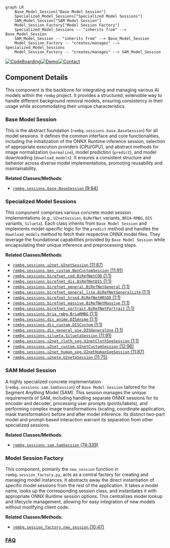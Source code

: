 ```mermaid
graph LR
    Base_Model_Session["Base Model Session"]
    Specialized_Model_Sessions["Specialized Model Sessions"]
    SAM_Model_Session["SAM Model Session"]
    Model_Session_Factory["Model Session Factory"]
    Specialized_Model_Sessions -- "inherits from" --> Base_Model_Session
    SAM_Model_Session -- "inherits from" --> Base_Model_Session
    Model_Session_Factory -- "creates/manages" --> Specialized_Model_Sessions
    Model_Session_Factory -- "creates/manages" --> SAM_Model_Session
```
[![CodeBoarding](https://img.shields.io/badge/Generated%20by-CodeBoarding-9cf?style=flat-square)](https://github.com/CodeBoarding/GeneratedOnBoardings)[![Demo](https://img.shields.io/badge/Try%20our-Demo-blue?style=flat-square)](https://www.codeboarding.org/demo)[![Contact](https://img.shields.io/badge/Contact%20us%20-%20contact@codeboarding.org-lightgrey?style=flat-square)](mailto:contact@codeboarding.org)

## Component Details

This component is the backbone for integrating and managing various AI models within the `rembg` project. It provides a structured, extensible way to handle different background removal models, ensuring consistency in their usage while accommodating their unique characteristics.

### Base Model Session
This is the abstract foundation (`rembg.sessions.base.BaseSession`) for all model sessions. It defines the common interface and core functionalities, including the initialization of the ONNX Runtime inference session, selection of appropriate execution providers (CPU/GPU), and abstract methods for image normalization (`normalize`), model prediction (`predict`), and model downloading (`download_models`). It ensures a consistent structure and behavior across diverse model implementations, promoting reusability and maintainability.


**Related Classes/Methods**:

- <a href="https://github.com/danielgatis/rembg/blob/master/rembg/sessions/base.py#L9-L84" target="_blank" rel="noopener noreferrer">`rembg.sessions.base.BaseSession` (9:84)</a>


### Specialized Model Sessions
This component comprises various concrete model session implementations (e.g., `U2netSession`, `BiRefNet` variants, `BRIA-RMBG`, `DIS` variants, `Silueta`). Each class inherits from `Base Model Session` and implements model-specific logic for the `predict` method and handles the `download_models` method to fetch their respective ONNX model files. They leverage the foundational capabilities provided by `Base Model Session` while encapsulating their unique inference and preprocessing steps.


**Related Classes/Methods**:

- <a href="https://github.com/danielgatis/rembg/blob/master/rembg/sessions/u2net.py#L11-L87" target="_blank" rel="noopener noreferrer">`rembg.sessions.u2net.U2netSession` (11:87)</a>
- <a href="https://github.com/danielgatis/rembg/blob/master/rembg/sessions/ben_custom.py#L11-L91" target="_blank" rel="noopener noreferrer">`rembg.sessions.ben_custom.BenCustomSession` (11:91)</a>
- <a href="https://github.com/danielgatis/rembg/blob/master/rembg/sessions/birefnet_cod.py#L1-L1" target="_blank" rel="noopener noreferrer">`rembg.sessions.birefnet_cod.BiRefNetCOD` (1:1)</a>
- <a href="https://github.com/danielgatis/rembg/blob/master/rembg/sessions/birefnet_dis.py#L1-L1" target="_blank" rel="noopener noreferrer">`rembg.sessions.birefnet_dis.BiRefNetDIS` (1:1)</a>
- <a href="https://github.com/danielgatis/rembg/blob/master/rembg/sessions/birefnet_general.py#L1-L1" target="_blank" rel="noopener noreferrer">`rembg.sessions.birefnet_general.BiRefNetGeneral` (1:1)</a>
- <a href="https://github.com/danielgatis/rembg/blob/master/rembg/sessions/birefnet_general_lite.py#L1-L1" target="_blank" rel="noopener noreferrer">`rembg.sessions.birefnet_general_lite.BiRefNetGeneralLite` (1:1)</a>
- <a href="https://github.com/danielgatis/rembg/blob/master/rembg/sessions/birefnet_hrsod.py#L1-L1" target="_blank" rel="noopener noreferrer">`rembg.sessions.birefnet_hrsod.BiRefNetHRSOD` (1:1)</a>
- <a href="https://github.com/danielgatis/rembg/blob/master/rembg/sessions/birefnet_massive.py#L1-L1" target="_blank" rel="noopener noreferrer">`rembg.sessions.birefnet_massive.BiRefNetMassive` (1:1)</a>
- <a href="https://github.com/danielgatis/rembg/blob/master/rembg/sessions/birefnet_portrait.py#L1-L1" target="_blank" rel="noopener noreferrer">`rembg.sessions.birefnet_portrait.BiRefNetPortrait` (1:1)</a>
- <a href="https://github.com/danielgatis/rembg/blob/master/rembg/sessions/bria_rmbg.py#L1-L1" target="_blank" rel="noopener noreferrer">`rembg.sessions.bria_rmbg.BriaRMBG` (1:1)</a>
- <a href="https://github.com/danielgatis/rembg/blob/master/rembg/sessions/dis_anime.py#L1-L1" target="_blank" rel="noopener noreferrer">`rembg.sessions.dis_anime.DISAnime` (1:1)</a>
- <a href="https://github.com/danielgatis/rembg/blob/master/rembg/sessions/dis_custom.py#L1-L1" target="_blank" rel="noopener noreferrer">`rembg.sessions.dis_custom.DISCustom` (1:1)</a>
- <a href="https://github.com/danielgatis/rembg/blob/master/rembg/sessions/dis_general_use.py#L1-L1" target="_blank" rel="noopener noreferrer">`rembg.sessions.dis_general_use.DISGeneralUse` (1:1)</a>
- <a href="https://github.com/danielgatis/rembg/blob/master/rembg/sessions/silueta.py#L11-L91" target="_blank" rel="noopener noreferrer">`rembg.sessions.silueta.SiluetaSession` (11:91)</a>
- <a href="https://github.com/danielgatis/rembg/blob/master/rembg/sessions/u2net_cloth_seg.py#L1-L1" target="_blank" rel="noopener noreferrer">`rembg.sessions.u2net_cloth_seg.U2netClothSegSession` (1:1)</a>
- <a href="https://github.com/danielgatis/rembg/blob/master/rembg/sessions/u2net_custom.py#L12-L96" target="_blank" rel="noopener noreferrer">`rembg.sessions.u2net_custom.U2netCustomSession` (12:96)</a>
- <a href="https://github.com/danielgatis/rembg/blob/master/rembg/sessions/u2net_human_seg.py#L11-L87" target="_blank" rel="noopener noreferrer">`rembg.sessions.u2net_human_seg.U2netHumanSegSession` (11:87)</a>
- <a href="https://github.com/danielgatis/rembg/blob/master/rembg/sessions/u2netp.py#L11-L75" target="_blank" rel="noopener noreferrer">`rembg.sessions.u2netp.U2netpSession` (11:75)</a>


### SAM Model Session
A highly specialized concrete implementation (`rembg.sessions.sam.SamSession`) of `Base Model Session` tailored for the Segment Anything Model (SAM). This session manages the unique requirements of SAM, including handling separate ONNX sessions for its encoder and decoder, processing user prompts (points/labels), and performing complex image transformations (scaling, coordinate application, mask transformation) before and after model inference. Its distinct two-part model and prompt-based interaction warrant its separation from other specialized sessions.


**Related Classes/Methods**:

- <a href="https://github.com/danielgatis/rembg/blob/master/rembg/sessions/sam.py#L74-L339" target="_blank" rel="noopener noreferrer">`rembg.sessions.sam.SamSession` (74:339)</a>


### Model Session Factory
This component, primarily the `new_session` function in `rembg.session_factory.py`, acts as a central factory for creating and managing model instances. It abstracts away the direct instantiation of specific model sessions from the rest of the application. It takes a model name, looks up the corresponding session class, and instantiates it with appropriate ONNX Runtime session options. This centralizes model lookup and lifecycle management, allowing for easy integration of new models without modifying client code.


**Related Classes/Methods**:

- <a href="https://github.com/danielgatis/rembg/blob/master/rembg/session_factory.py#L10-L47" target="_blank" rel="noopener noreferrer">`rembg.session_factory.new_session` (10:47)</a>




### [FAQ](https://github.com/CodeBoarding/GeneratedOnBoardings/tree/main?tab=readme-ov-file#faq)